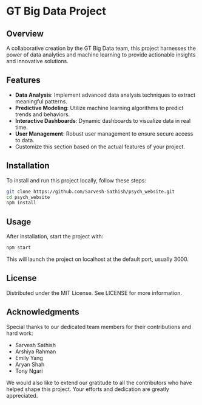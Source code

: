 # GT Big Data Project

## Overview
A collaborative creation by the GT Big Data team, this project harnesses the power of data analytics and machine learning to provide actionable insights and innovative solutions.

## Features
- **Data Analysis**: Implement advanced data analysis techniques to extract meaningful patterns.
- **Predictive Modeling**: Utilize machine learning algorithms to predict trends and behaviors.
- **Interactive Dashboards**: Dynamic dashboards to visualize data in real time.
- **User Management**: Robust user management to ensure secure access to data.
- Customize this section based on the actual features of your project.

## Installation
To install and run this project locally, follow these steps:

```bash
git clone https://github.com/Sarvesh-Sathish/psych_website.git
cd psych_website
npm install
```
## Usage

After installation, start the project with:
```bash
npm start
```
This will launch the project on localhost at the default port, usually 3000.
## License

Distributed under the MIT License. See LICENSE for more information.

## Acknowledgments

Special thanks to our dedicated team members for their contributions and hard work:

- Sarvesh Sathish
- Arshiya Rahman
- Emily Yang
- Aryan Shah
- Tony Ngari

We would also like to extend our gratitude to all the contributors who have helped shape this project. Your efforts and dedication are greatly appreciated.
